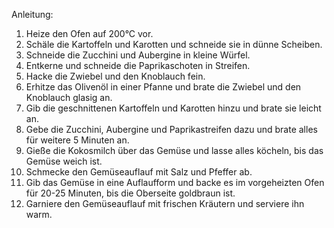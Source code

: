 Anleitung:
1. Heize den Ofen auf 200°C vor.
2. Schäle die Kartoffeln und Karotten und schneide sie in dünne Scheiben.
3. Schneide die Zucchini und Aubergine in kleine Würfel.
4. Entkerne und schneide die Paprikaschoten in Streifen.
5. Hacke die Zwiebel und den Knoblauch fein.
6. Erhitze das Olivenöl in einer Pfanne und brate die Zwiebel und den Knoblauch glasig an.
7. Gib die geschnittenen Kartoffeln und Karotten hinzu und brate sie leicht an.
8. Gebe die Zucchini, Aubergine und Paprikastreifen dazu und brate alles für weitere 5 Minuten an.
9. Gieße die Kokosmilch über das Gemüse und lasse alles köcheln, bis das Gemüse weich ist.
10. Schmecke den Gemüseauflauf mit Salz und Pfeffer ab.
11. Gib das Gemüse in eine Auflaufform und backe es im vorgeheizten Ofen für 20-25 Minuten, bis die Oberseite goldbraun ist.
12. Garniere den Gemüseauflauf mit frischen Kräutern und serviere ihn warm.